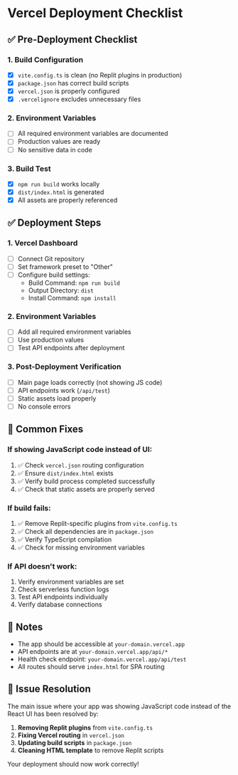 # Vercel Deployment Checklist

## ✅ Pre-Deployment Checklist

### 1. Build Configuration
- [x] `vite.config.ts` is clean (no Replit plugins in production)
- [x] `package.json` has correct build scripts
- [x] `vercel.json` is properly configured
- [x] `.vercelignore` excludes unnecessary files

### 2. Environment Variables
- [ ] All required environment variables are documented
- [ ] Production values are ready
- [ ] No sensitive data in code

### 3. Build Test
- [x] `npm run build` works locally
- [x] `dist/index.html` is generated
- [x] All assets are properly referenced

## ✅ Deployment Steps

### 1. Vercel Dashboard
- [ ] Connect Git repository
- [ ] Set framework preset to "Other"
- [ ] Configure build settings:
  - Build Command: `npm run build`
  - Output Directory: `dist`
  - Install Command: `npm install`

### 2. Environment Variables
- [ ] Add all required environment variables
- [ ] Use production values
- [ ] Test API endpoints after deployment

### 3. Post-Deployment Verification
- [ ] Main page loads correctly (not showing JS code)
- [ ] API endpoints work (`/api/test`)
- [ ] Static assets load properly
- [ ] No console errors

## 🔧 Common Fixes

### If showing JavaScript code instead of UI:
1. ✅ Check `vercel.json` routing configuration
2. ✅ Ensure `dist/index.html` exists
3. ✅ Verify build process completed successfully
4. ✅ Check that static assets are properly served

### If build fails:
1. ✅ Remove Replit-specific plugins from `vite.config.ts`
2. ✅ Check all dependencies are in `package.json`
3. ✅ Verify TypeScript compilation
4. ✅ Check for missing environment variables

### If API doesn't work:
1. Verify environment variables are set
2. Check serverless function logs
3. Test API endpoints individually
4. Verify database connections

## 📝 Notes

- The app should be accessible at `your-domain.vercel.app`
- API endpoints are at `your-domain.vercel.app/api/*`
- Health check endpoint: `your-domain.vercel.app/api/test`
- All routes should serve `index.html` for SPA routing

## 🚨 Issue Resolution

The main issue where your app was showing JavaScript code instead of the React UI has been resolved by:

1. **Removing Replit plugins** from `vite.config.ts`
2. **Fixing Vercel routing** in `vercel.json`
3. **Updating build scripts** in `package.json`
4. **Cleaning HTML template** to remove Replit scripts

Your deployment should now work correctly! 